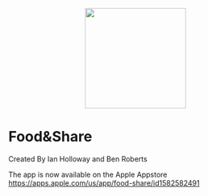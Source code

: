 <p align="center">
  <img width="200" height="200" src="https://is3-ssl.mzstatic.com/image/thumb/Purple116/v4/bb/9e/17/bb9e17d5-c4dd-1043-1fe6-f3b75306ef5e/AppIcon-0-1x_U007emarketing-0-7-sRGB-85-220.jpeg/460x0w.webp">
</p>

# Food&Share
Created By Ian Holloway and Ben Roberts

The app is now available on the Apple Appstore
https://apps.apple.com/us/app/food-share/id1582582491
